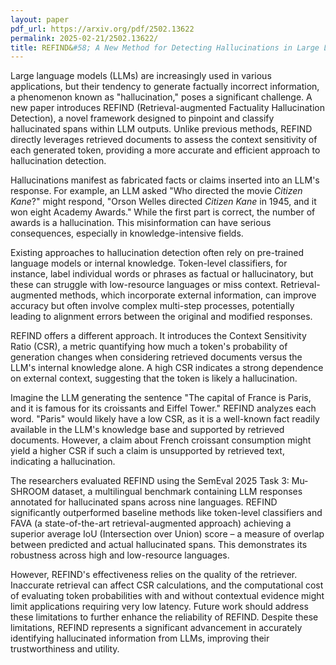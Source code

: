 ```yaml
---
layout: paper
pdf_url: https://arxiv.org/pdf/2502.13622
permalink: 2025-02-21/2502.13622/
title: REFIND&#58; A New Method for Detecting Hallucinations in Large Language Models
---
```




Large language models (LLMs) are increasingly used in various applications, but their tendency to generate factually incorrect information, a phenomenon known as "hallucination," poses a significant challenge.  A new paper introduces REFIND (Retrieval-augmented Factuality Hallucination Detection), a novel framework designed to pinpoint and classify hallucinated spans within LLM outputs.  Unlike previous methods, REFIND directly leverages retrieved documents to assess the context sensitivity of each generated token, providing a more accurate and efficient approach to hallucination detection.

Hallucinations manifest as fabricated facts or claims inserted into an LLM's response. For example, an LLM asked "Who directed the movie *Citizen Kane*?" might respond, "Orson Welles directed *Citizen Kane* in 1945, and it won eight Academy Awards." While the first part is correct, the number of awards is a hallucination.  This misinformation can have serious consequences, especially in knowledge-intensive fields.

Existing approaches to hallucination detection often rely on pre-trained language models or internal knowledge.  Token-level classifiers, for instance, label individual words or phrases as factual or hallucinatory, but these can struggle with low-resource languages or miss context. Retrieval-augmented methods, which incorporate external information, can improve accuracy but often involve complex multi-step processes, potentially leading to alignment errors between the original and modified responses.

REFIND offers a different approach.  It introduces the Context Sensitivity Ratio (CSR), a metric quantifying how much a token's probability of generation changes when considering retrieved documents versus the LLM's internal knowledge alone.  A high CSR indicates a strong dependence on external context, suggesting that the token is likely a hallucination.

Imagine the LLM generating the sentence "The capital of France is Paris, and it is famous for its croissants and Eiffel Tower." REFIND analyzes each word. "Paris" would likely have a low CSR, as it is a well-known fact readily available in the LLM's knowledge base and supported by retrieved documents.  However, a claim about French croissant consumption might yield a higher CSR if such a claim is unsupported by retrieved text, indicating a hallucination.

The researchers evaluated REFIND using the SemEval 2025 Task 3: Mu-SHROOM dataset, a multilingual benchmark containing LLM responses annotated for hallucinated spans across nine languages. REFIND significantly outperformed baseline methods like token-level classifiers and FAVA (a state-of-the-art retrieval-augmented approach) achieving a superior average IoU (Intersection over Union) score – a measure of overlap between predicted and actual hallucinated spans. This demonstrates its robustness across high and low-resource languages.

However, REFIND's effectiveness relies on the quality of the retriever.  Inaccurate retrieval can affect CSR calculations, and the computational cost of evaluating token probabilities with and without contextual evidence might limit applications requiring very low latency.  Future work should address these limitations to further enhance the reliability of REFIND.  Despite these limitations, REFIND represents a significant advancement in accurately identifying hallucinated information from LLMs, improving their trustworthiness and utility.